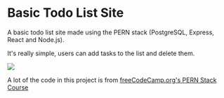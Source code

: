 # Basic Todo List Site

A basic todo list site made using the PERN stack (PostgreSQL, Express, React and Node.js).

It's really simple, users can add tasks to the list and delete them.

![](https://i.ibb.co/HXLvG3z/Todo-Screenshot.png)

A lot of the code in this project is from [freeCodeCamp.org's PERN Stack Course](https://www.youtube.com/watch?v=ldYcgPKEZC8)